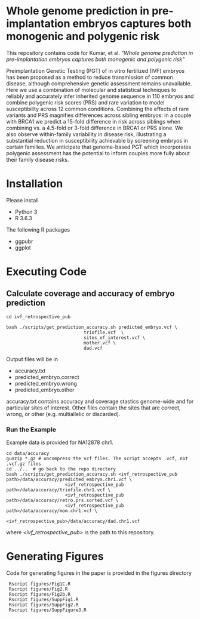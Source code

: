 # Whole genome prediction in pre-implantation embryos captures both monogenic and polygenic risk

This repository contains code for Kumar, et al. *"Whole genome prediction in pre-implantation embryos captures both monogenic and polygenic risk"*

Preimplantation Genetic Testing (PGT) of in vitro fertilized (IVF) embryos has been proposed as a method to reduce transmission of common disease, although comprehensive genetic assessment remains unavailable. Here we use a combination of molecular and statistical techniques to reliably and accurately infer inherited genome sequence in 110 embryos and combine polygenic risk scores (PRS) and rare variation to model susceptibility across 12 common conditions. Combining the effects of rare variants and PRS magnifies differences across sibling embryos: in a couple with BRCA1 we predict a 15-fold difference in risk across siblings when combining vs. a 4.5-fold or 3-fold difference in BRCA1 or PRS alone. We also observe within-family variability in disease risk, illustrating a substantial reduction in susceptibility achievable by screening embryos in certain families. We anticipate that genome-based PGT which incorporates polygenic assessment has the potential to inform couples more fully about their family disease risks.

# Installation
Please install
- Python 3
- R 3.6.3

The following R packages
- ggpubr
- ggplot

# Executing Code


## Calculate coverage and accuracy of embryo prediction
```
cd ivf_retrospective_pub

bash ./scripts/get_prediction_accuracy.sh predicted_embryo.vcf \
							 triofile.vcf  \
							 sites_of_interest.vcf \
							 mother.vcf \
							 dad.vcf
```

Output files will be in
- accuracy.txt
- predicted_embryo.correct
- predicted_embryo.wrong 
- predicted_embryo.other

accuracy.txt contains accuracy and coverage stastics genome-wide and for particular sites of interest.
Other files contain the sites that are correct, wrong, or other (e.g. multiallelic or discarded). 


### Run the Example
Example data is provided for NA12878 chr1.

```
cd data/accuracy
gunzip *.gz # uncompress the vcf files. The script accepts .vcf, not .vcf.gz files
cd ../..  # go back to the repo directory
bash ./scripts/get_prediction_accuracy.sh <ivf_retrospective_pub path>/data/accuracy/predicted_embryo.chr1.vcf \
 					  <ivf_retrospective_pub path>/data/accuracy/triofile.chr1.vcf \
					  <ivf_retrospective_pub path>/data/accuracy/retro.prs.sorted.vcf \
					  <ivf_retrospective_pub path>/data/accuracy/mom.chr1.vcf \
					  <ivf_retrospective_pub>/data/accuracy/dad.chr1.vcf
```
where *<ivf_retrospective_pub>* is the path to this repository.

# Generating Figures
Code for generating figures in the paper is provided in the figures directory

```
 Rscript figures/Fig1C.R
 Rscript figures/Fig2.R
 Rscript figures/Fig2b.R
 Rscript figures/SuppFig1.R
 Rscript figures/SuppFig2.R
 Rscript figures/SuppFigure3.R 
```
